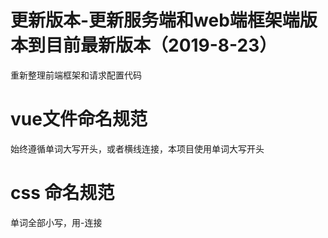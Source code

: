 # 更新版本-更新服务端和web端框架端版本到目前最新版本（2019-8-23）
重新整理前端框架和请求配置代码

# vue文件命名规范
始终遵循单词大写开头，或者横线连接，本项目使用单词大写开头

# css 命名规范
单词全部小写，用-连接